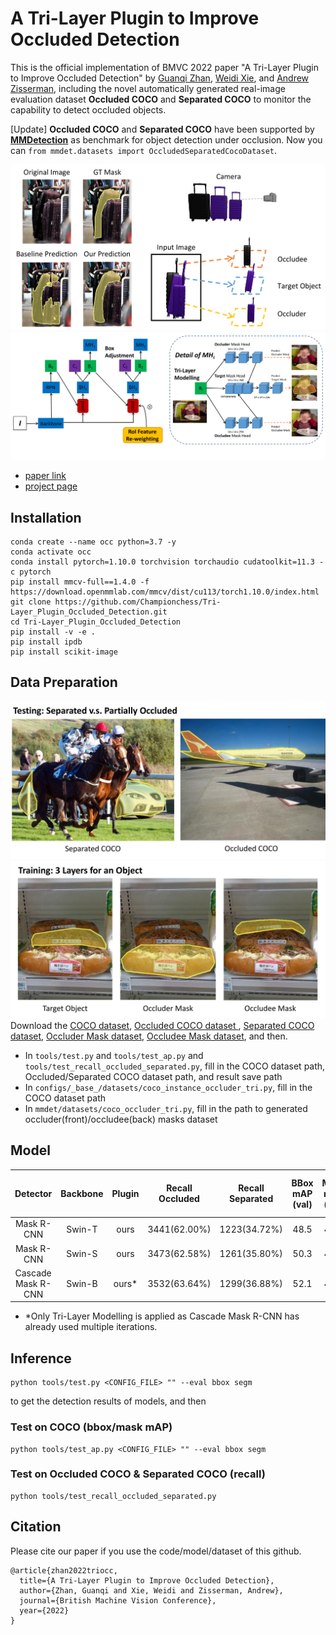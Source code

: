 # A Tri-Layer Plugin to Improve Occluded Detection

This is the official implementation of BMVC 2022 paper "A Tri-Layer Plugin to Improve Occluded Detection" by <a href="https://championchess.github.io/" target="_blank">Guanqi Zhan</a>, <a href="https://weidixie.github.io/" target="_blank">Weidi Xie</a>, and <a href="https://scholar.google.com/citations?user=UZ5wscMAAAAJ&hl=en" target="_blank">Andrew Zisserman</a>, including the novel automatically generated real-image evaluation dataset **Occluded COCO** and **Separated COCO** to monitor the capability to detect occluded objects.

[Update] **Occluded COCO** and **Separated COCO** have been supported by **<a href="https://mmdetection.readthedocs.io/en/dev/useful_tools.html#coco-separated-occluded-mask-metric" target="_blank">MMDetection</a>** as benchmark for object detection under occlusion. Now you can ```from mmdet.datasets import OccludedSeparatedCocoDataset```.

![image1](./images/img1.png)
![image2](./images/img2.png)

- [paper link](https://www.robots.ox.ac.uk/~vgg/publications/2022/zhan22/zhan22.pdf)
- [project page](https://www.robots.ox.ac.uk/~vgg/research/tpod/)


## Installation

```
conda create --name occ python=3.7 -y
conda activate occ
conda install pytorch=1.10.0 torchvision torchaudio cudatoolkit=11.3 -c pytorch
pip install mmcv-full==1.4.0 -f https://download.openmmlab.com/mmcv/dist/cu113/torch1.10.0/index.html
git clone https://github.com/Championchess/Tri-Layer_Plugin_Occluded_Detection.git
cd Tri-Layer_Plugin_Occluded_Detection
pip install -v -e .
pip install ipdb
pip install scikit-image
```


## Data Preparation
![image3](./images/img3.png)
![image4](./images/img4.png)
Download the <a href="https://weidixie.github.io/" target="_blank">COCO dataset</a>, <a href="https://www.robots.ox.ac.uk/~vgg/research/tpod/datasets/occluded_coco.pkl" download> Occluded COCO dataset </a>, <a href="https://www.robots.ox.ac.uk/~vgg/research/tpod/datasets/separated_coco.pkl" download>Separated COCO dataset</a>, <a href="https://www.robots.ox.ac.uk/~vgg/research/tpod/datasets/front_mask_4_coco2017train_objects.pkl" download>Occluder Mask dataset</a>, <a href="https://www.robots.ox.ac.uk/~vgg/research/tpod/datasets/back_mask_4_coco2017train_objects.pkl" download>Occludee Mask dataset</a>, and then.
- In `tools/test.py` and `tools/test_ap.py` and `tools/test_recall_occluded_separated.py`, fill in the COCO dataset path, Occluded/Separated COCO dataset path, and result save path
- In `configs/_base_/datasets/coco_instance_occluder_tri.py`, fill in the COCO dataset path
- In `mmdet/datasets/coco_occluder_tri.py`, fill in the path to generated occluder(front)/occludee(back) masks dataset 


## Model
| Detector | Backbone | Plugin | Recall Occluded | Recall Separated | BBox mAP (val) | Mask mAP (val) | BBox mAP (test-dev) | Mask mAP (test-dev) | #params	| FLOPs | config | model |
| :---: | :---: | :---: | :---: | :---: | :---: | :---: | :---: | :---: |:---: | :---: | :---: |:---: |
| Mask R-CNN | Swin-T | ours | 3441(62.00%) | 1223(34.72%) | 48.5 | 43.0 | 48.7 | 43.4 | 77.6M | 583.33G | [config](configs/swin/mask_rcnn_swin_tiny_patch4_window7_mstrain_480-800_adamw_3x_coco_our_plugin.py) | [ckpt](https://www.robots.ox.ac.uk/~vgg/research/tpod/ckpts/swin-t_our_plugin.pth)|
| Mask R-CNN | Swin-S | ours | 3473(62.58%) | 1261(35.80%) | 50.3 | 44.2| 50.6 | 44.9 | 98.9M | 673.32G | [config](configs/swin/mask_rcnn_swin_small_patch4_window7_mstrain_480-800_adamw_3x_coco_our_plugin.py) | [ckpt](https://www.robots.ox.ac.uk/~vgg/research/tpod/ckpts/swin-s_our_plugin.pth)|
| Cascade Mask R-CNN | Swin-B | ours* | 3532(63.64%) | 1299(36.88%) | 52.1 | 45.4 | 52.7 | 45.9 | 164.3M | 1353.68G | [config](configs/swin/cascade_mask_rcnn_swin_base_patch4_window7_mstrain_480-800_giou_4conv1f_adamw_3x_coco_tri_layer.py) | [ckpt](https://www.robots.ox.ac.uk/~vgg/research/tpod/ckpts/swin-b_tri_layer.pth)|

- \*Only Tri-Layer Modelling is applied as Cascade Mask R-CNN has already used multiple iterations.


## Inference

```
python tools/test.py <CONFIG_FILE> "" --eval bbox segm
```
to get the detection results of models, and then


### Test on COCO (bbox/mask mAP)

```
python tools/test_ap.py <CONFIG_FILE> "" --eval bbox segm
```

### Test on Occluded COCO & Separated COCO (recall)

```
python tools/test_recall_occluded_separated.py
```



## Citation
Please cite our paper if you use the code/model/dataset of this github.
```
@article{zhan2022triocc,
  title={A Tri-Layer Plugin to Improve Occluded Detection},
  author={Zhan, Guanqi and Xie, Weidi and Zisserman, Andrew},
  journal={British Machine Vision Conference},
  year={2022}
}
```
